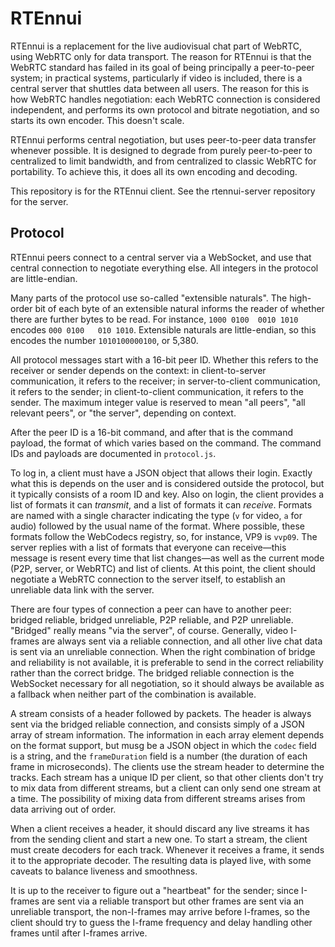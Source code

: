 # RTEnnui

RTEnnui is a replacement for the live audiovisual chat part of WebRTC, using
WebRTC only for data transport. The reason for RTEnnui is that the WebRTC
standard has failed in its goal of being principally a peer-to-peer system; in
practical systems, particularly if video is included, there is a central server
that shuttles data between all users. The reason for this is how WebRTC handles
negotiation: each WebRTC connection is considered independent, and performs its
own protocol and bitrate negotiation, and so starts its own encoder. This
doesn't scale.

RTEnnui performs central negotiation, but uses peer-to-peer data transfer
whenever possible. It is designed to degrade from purely peer-to-peer to
centralized to limit bandwidth, and from centralized to classic WebRTC for
portability. To achieve this, it does all its own encoding and decoding.

This repository is for the RTEnnui client. See the rtennui-server repository
for the server.


## Protocol

RTEnnui peers connect to a central server via a WebSocket, and use that central
connection to negotiate everything else. All integers in the protocol are
little-endian.

Many parts of the protocol use so-called "extensible naturals". The high-order
bit of each byte of an extensible natural informs the reader of whether there
are further bytes to be read. For instance, `1000 0100  0010 1010` encodes
`000 0100   010 1010`. Extensible naturals are little-endian, so this encodes
the number `1010100000100`, or 5,380.

All protocol messages start with a 16-bit peer ID. Whether this refers to the
receiver or sender depends on the context: in client-to-server communication,
it refers to the receiver; in server-to-client communication, it refers to the
sender; in client-to-client communication, it refers to the sender. The maximum
integer value is reserved to mean "all peers", "all relevant peers", or "the
server", depending on context.

After the peer ID is a 16-bit command, and after that is the command payload,
the format of which varies based on the command. The command IDs and payloads
are documented in `protocol.js`.

To log in, a client must have a JSON object that allows their login. Exactly
what this is depends on the user and is considered outside the protocol, but it
typically consists of a room ID and key. Also on login, the client provides a
list of formats it can *transmit*, and a list of formats it can *receive*.
Formats are named with a single character indicating the type (`v` for video,
`a` for audio) followed by the usual name of the format. Where possible, these
formats follow the WebCodecs registry, so, for instance, VP9 is `vvp09`. The
server replies with a list of formats that everyone can receive—this message is
resent every time that list changes—as well as the current mode (P2P, server,
or WebRTC) and list of clients. At this point, the client should negotiate a
WebRTC connection to the server itself, to establish an unreliable data link
with the server.

There are four types of connection a peer can have to another peer: bridged
reliable, bridged unreliable, P2P reliable, and P2P unreliable. "Bridged"
really means "via the server", of course. Generally, video I-frames are always
sent via a reliable connection, and all other live chat data is sent via an
unreliable connection. When the right combination of bridge and reliability is
not available, it is preferable to send in the correct reliability rather than
the correct bridge. The bridged reliable connection is the WebSocket necessary
for all negotiation, so it should always be available as a fallback when
neither part of the combination is available.

A stream consists of a header followed by packets. The header is always sent
via the bridged reliable connection, and consists simply of a JSON array of
stream information. The information in each array element depends on the format
support, but musg be a JSON object in which the `codec` field is a string, and
the `frameDuration` field is a number (the duration of each frame in
microseconds). The clients use the stream header to determine the tracks. Each
stream has a unique ID per client, so that other clients don't try to mix data
from different streams, but a client can only send one stream at a time. The
possibility of mixing data from different streams arises from data arriving out
of order.

When a client receives a header, it should discard any live streams it has from
the sending client and start a new one. To start a stream, the client must
create decoders for each track. Whenever it receives a frame, it sends it to
the appropriate decoder. The resulting data is played live, with some caveats
to balance liveness and smoothness.

It is up to the receiver to figure out a "heartbeat" for the sender; since
I-frames are sent via a reliable transport but other frames are sent via an
unreliable transport, the non-I-frames may arrive before I-frames, so the
client should try to guess the I-frame frequency and delay handling other
frames until after I-frames arrive.
